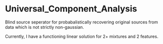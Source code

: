 # Universal_Component_Analysis
Blind source seperator for probabalistically recovering original sources from data which is not strictly non-gaussian.

Currently, I have a functioning linear solution for 2+ mixtures and 2 features.
